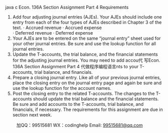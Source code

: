 java c
Econ. 136A Section Assignment
Part 4 Requirements
1.   Add four adjusting journal entries (AJEs). Your AJEs should include one entry from each of the four types of AJEs described in Chapter 3 of the text.
·   Accrued revenue
·   Accrued expense    
·   Deferred revenue
·   Deferred expense
2.   Your AJEs are to be entered on the same “journal entry” sheet used for your other journal entries.    Be sure and use the lookup function for all journal entries.
3.   Update the T-accounts, the trial balance, and the financial statements for the adjusting journal entries. You may need to add accou代 写Econ. 136A Section Assignment Part 4
代做程序编程语言nts to your T-accounts, trial balance, and financials.
4.   Prepare a closing journal entry. Like all of your previous journal entries, place the closing entry on the journal entry page and again be sure and use the lookup function for the account names.
5.   Post the closing entry to the related T-accounts. The changes to the T-accounts should update the trial balance and the financial statements. Be sure and add accounts to the T-accounts, trial balance, and financials, if necessary.
The requirements for this assignment are due in section next week.    
   

         
加QQ：99515681  WX：codinghelp  Email: 99515681@qq.com
